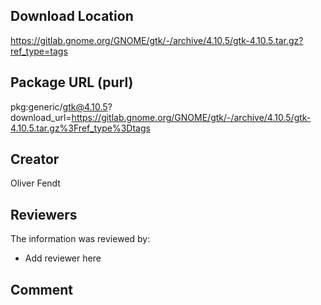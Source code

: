 ## Download Location

https://gitlab.gnome.org/GNOME/gtk/-/archive/4.10.5/gtk-4.10.5.tar.gz?ref_type=tags

## Package URL (purl)

pkg:generic/gtk@4.10.5?download_url=https://gitlab.gnome.org/GNOME/gtk/-/archive/4.10.5/gtk-4.10.5.tar.gz%3Fref_type%3Dtags

## Creator

Oliver Fendt

## Reviewers

The information was reviewed by:

* Add reviewer here

## Comment

